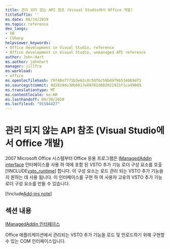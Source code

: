 ```yaml
---
title: 관리 되지 않는 API 참조 (Visual Studio에서 Office 개발)
titleSuffix: ''
ms.date: 08/14/2019
ms.topic: reference
dev_langs:
- VB
- CSharp
helpviewer_keywords:
- Office development in Visual Studio, reference
- Office development in Visual Studio, unmanaged API reference
author: John-Hart
ms.author: johnhart
manager: jillfra
ms.workload:
- office
ms.openlocfilehash: 79f48e7771b3e62c0c58fbc59bd9f9b534069d71
ms.sourcegitcommit: 9d2829dc30b6917e89762d602022915f1ca49089
ms.translationtype: MT
ms.contentlocale: ko-KR
ms.lasthandoff: 09/30/2020
ms.locfileid: "91584427"
---
```

# <a name="unmanaged-api-reference-office-development-in-visual-studio"></a>관리 되지 않는 API 참조 (Visual Studio에서 Office 개발)

2007 Microsoft Office 시스템부터 Office 응용 프로그램은 [IManagedAddin interface](../vsto/imanagedaddin-interface.md) 인터페이스를 사용 하 여에 포함 된 VSTO 추가 기능 로더 구성 요소를 호출 [!INCLUDE[vsto_runtime](../vsto/includes/vsto-runtime-md.md)] 합니다. 이 구성 요소는 로드 관리 되는 VSTO 추가 기능을 지 원하는 데 사용 됩니다. 이 인터페이스를 구현 하 여 사용자 고유의 VSTO 추가 기능 로더 구성 요소를 만들 수 있습니다.

[!include[Add-ins note](includes/addinsnote.md)]

## <a name="in-this-section"></a>섹션 내용

[IManagedAddin 인터페이스](../vsto/imanagedaddin-interface.md)

Office 애플리케이션에서 관리되는 VSTO 추가 기능을 로드 및 언로드하기 위해 구현할 수 있는 COM 인터페이스입니다.
